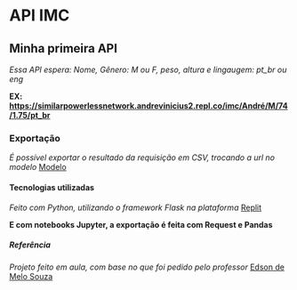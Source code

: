 # API IMC
 
## Minha primeira API
*Essa API espera: Nome, Gênero: M ou F, peso, altura e lingaugem: pt_br ou eng*

**EX: https://similarpowerlessnetwork.andrevinicius2.repl.co/imc/André/M/74/1.75/pt_br**


### Exportação ###

*É possível exportar o resultado da requisição em CSV, trocando a url no modelo*  [Modelo]()

#### Tecnologias utilizadas #####
*Feito com Python, utilizando o framework Flask na plataforma* [Replit](https://replit.com/)

**E com notebooks Jupyter, a exportação é feita com Request e Pandas**

##### Referência #####
*Projeto feito em aula, com base no que foi pedido pelo professor* [Edson de Melo Souza](https://github.com/edsonmsouza)
